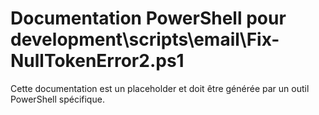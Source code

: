 # Documentation PowerShell pour development\scripts\email\Fix-NullTokenError2.ps1

Cette documentation est un placeholder et doit être générée par un outil PowerShell spécifique.
